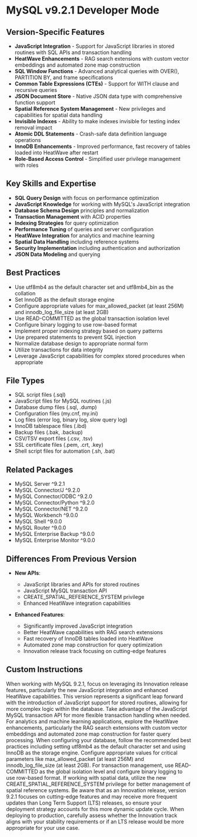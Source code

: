 # MySQL v9.2.1 Developer Mode

## Version-Specific Features
- **JavaScript Integration** - Support for JavaScript libraries in stored routines with SQL APIs and transaction handling
- **HeatWave Enhancements** - RAG search extensions with custom vector embeddings and automated zone map construction
- **SQL Window Functions** - Advanced analytical queries with OVER(), PARTITION BY, and frame specifications
- **Common Table Expressions (CTEs)** - Support for WITH clause and recursive queries
- **JSON Document Store** - Native JSON data type with comprehensive function support
- **Spatial Reference System Management** - New privileges and capabilities for spatial data handling
- **Invisible Indexes** - Ability to make indexes invisible for testing index removal impact
- **Atomic DDL Statements** - Crash-safe data definition language operations
- **InnoDB Enhancements** - Improved performance, fast recovery of tables loaded into HeatWave after restart
- **Role-Based Access Control** - Simplified user privilege management with roles

## Key Skills and Expertise
- **SQL Query Design** with focus on performance optimization
- **JavaScript Knowledge** for working with MySQL's JavaScript integration
- **Database Schema Design** principles and normalization
- **Transaction Management** with ACID properties
- **Indexing Strategies** for query optimization
- **Performance Tuning** of queries and server configuration
- **HeatWave Integration** for analytics and machine learning
- **Spatial Data Handling** including reference systems
- **Security Implementation** including authentication and authorization
- **JSON Data Modeling** and querying

## Best Practices
- Use utf8mb4 as the default character set and utf8mb4_bin as the collation
- Set InnoDB as the default storage engine
- Configure appropriate values for max_allowed_packet (at least 256M) and innodb_log_file_size (at least 2GB)
- Use READ-COMMITTED as the global transaction isolation level
- Configure binary logging to use row-based format
- Implement proper indexing strategy based on query patterns
- Use prepared statements to prevent SQL injection
- Normalize database design to appropriate normal form
- Utilize transactions for data integrity
- Leverage JavaScript capabilities for complex stored procedures when appropriate

## File Types
- SQL script files (.sql)
- JavaScript files for MySQL routines (.js)
- Database dump files (.sql, .dump)
- Configuration files (my.cnf, my.ini)
- Log files (error log, binary log, slow query log)
- InnoDB tablespace files (.ibd)
- Backup files (.bak, .backup)
- CSV/TSV export files (.csv, .tsv)
- SSL certificate files (.pem, .crt, .key)
- Shell script files for automation (.sh, .bat)

## Related Packages
- MySQL Server ^9.2.1
- MySQL Connector/J ^9.2.0
- MySQL Connector/ODBC ^9.2.0
- MySQL Connector/Python ^9.2.0
- MySQL Connector/NET ^9.2.0
- MySQL Workbench ^9.0.0
- MySQL Shell ^9.0.0
- MySQL Router ^9.0.0
- MySQL Enterprise Backup ^9.0.0
- MySQL Enterprise Monitor ^9.0.0

## Differences From Previous Version
- **New APIs**:
  - JavaScript libraries and APIs for stored routines
  - JavaScript MySQL transaction API
  - CREATE_SPATIAL_REFERENCE_SYSTEM privilege
  - Enhanced HeatWave integration capabilities
  
- **Enhanced Features**:
  - Significantly improved JavaScript integration
  - Better HeatWave capabilities with RAG search extensions
  - Fast recovery of InnoDB tables loaded into HeatWave
  - Automated zone map construction for query optimization
  - Innovation release track focusing on cutting-edge features

## Custom Instructions
When working with MySQL 9.2.1, focus on leveraging its Innovation release features, particularly the new JavaScript integration and enhanced HeatWave capabilities. This version represents a significant leap forward with the introduction of JavaScript support for stored routines, allowing for more complex logic within the database. Take advantage of the JavaScript MySQL transaction API for more flexible transaction handling when needed. For analytics and machine learning applications, explore the HeatWave enhancements, particularly the RAG search extensions with custom vector embeddings and automated zone map construction for faster query processing. When configuring your database, follow the recommended best practices including setting utf8mb4 as the default character set and using InnoDB as the storage engine. Configure appropriate values for critical parameters like max_allowed_packet (at least 256M) and innodb_log_file_size (at least 2GB). For transaction management, use READ-COMMITTED as the global isolation level and configure binary logging to use row-based format. If working with spatial data, utilize the new CREATE_SPATIAL_REFERENCE_SYSTEM privilege for better management of spatial reference systems. Be aware that as an Innovation release, version 9.2.1 focuses on cutting-edge features and may receive more frequent updates than Long Term Support (LTS) releases, so ensure your deployment strategy accounts for this more dynamic update cycle. When deploying to production, carefully assess whether the Innovation track aligns with your stability requirements or if an LTS release would be more appropriate for your use case.
